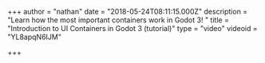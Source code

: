+++
author = "nathan"
date = "2018-05-24T08:11:15.000Z"
description = "Learn how the most important containers work in Godot 3! "
title = "Introduction to UI Containers in Godot 3 (tutorial)"
type = "video"
videoid = "YL8apqN6IJM"

+++

